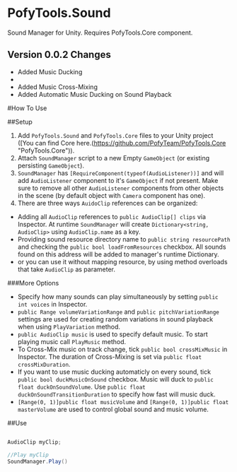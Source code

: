 # PofyTools.Sound
Sound Manager for Unity. Requires PofyTools.Core component.

## Version 0.0.2 Changes
- Added Music Ducking
- 
- Added Music Cross-Mixing
- Added Automatic Music Ducking on Sound Playback

#How To Use

##Setup
1. Add `PofyTools.Sound` and `PofyTools.Core` files to your Unity project ([You can find Core here.(https://github.com/PofyTeam/PofyTools.Core "PofyTools.Core")).
2. Attach `SoundManager` script to a new Empty `GameObject` (or existing persisting `GameObject`).
3. `SoundManager` has `[RequireComponent(typeof(AudioListener))]` and will add `AudioListener` component to it's `GameObject` if not present.
Make sure to remove all other `AudioListener` components from other objects in the scene (by default object with `Camera` component has one). 
4. There are three ways `AuidoClip` references can be organized:
* Adding all `AudioClip` references to `public AudioClip[] clips` via Inspector. At runtime `SoundManager` will create `Dictionary<string, AudioClip>` using `AudioClip.name` as a key.
* Providing sound resource directory name to `public string resourcePath` and checking the `public bool loadFromResources` checkbox. All sounds found on this address will be added to manager's runtime Dictionary.
* or you can use it without mapping resource, by using method overloads that take `AudioClip` as parameter.

###More Options
- Specify how many sounds can play simultaneously by setting `public int voices` in Inspector.
- `public Range volumeVariationRange` and `public pitchVariationRange` settings are used for creating random variations in sound playback when using `PlayVariation` method.
- `public AudioClip music` is used to specify default music. To start playing music call `PlayMusic` method.
- To Cross-Mix music on track change, tick `public bool crossMixMusic` in Inspector. The duration of Cross-Mixing is set via `public float crossMixDuration`.
- If you want to use music ducking automaticly on every sound, tick `public bool duckMusicOnSound` checkbox.
Music will duck to `public float duckOnSoundVolume`. Use `public float duckOnSoundTransitionDuration` to specify how fast will music duck.
- `[Range(0, 1)]public float musicVolume` and `[Range(0, 1)]public float masterVolume` are used to control global sound and music volume.


##Use

```c#

AudioClip myClip;

//Play myClip
SoundManager.Play()


```
